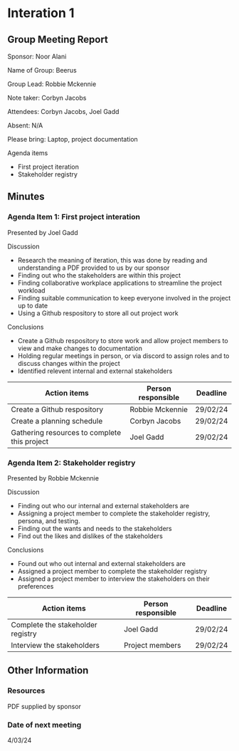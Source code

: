 # Interation 1

## Group Meeting Report

Sponsor: Noor Alani

Name of Group: Beerus

Group Lead: Robbie Mckennie

Note taker: Corbyn Jacobs

Attendees: Corbyn Jacobs, Joel Gadd

Absent: N/A

Please bring: Laptop, project documentation

Agenda items
 - First project iteration
 - Stakeholder registry

## Minutes

### Agenda Item 1: First project interation

Presented by Joel Gadd

Discussion
 - Research the meaning of iteration, this was done by reading and understanding a PDF provided to us by our sponsor
 - Finding out who the stakeholders are within this project
 - Finding collaborative workplace applications to streamline the project workload
 - Finding suitable communication to keep everyone involved in the project up to date
 - Using a Github respository to store all out project work

Conclusions
 - Create a Github respository to store work and allow project members to view and make changes to documentation
 - Holding regular meetings in person, or via discord to assign roles and to discuss changes within the project
 - Identified relevent internal and external stakeholders

|Action items|Person responsible|Deadline|
|-|-|-|
|Create a Github respository|Robbie Mckennie|29/02/24|
|Create a planning schedule|Corbyn Jacobs|29/02/24|
|Gathering resources to complete this project|Joel Gadd|29/02/24|

### Agenda Item 2: Stakeholder registry

Presented by Robbie Mckennie

Discussion
 - Finding out who our internal and external stakeholders are
 - Assigning a project member to complete the stakeholder registry, persona, and testing.
 - Finding out the wants and needs to the stakeholders
 - Find out the likes and dislikes of the stakeholders

Conclusions
 - Found out who out internal and external stakeholders are
 - Assigned a project member to complete the stakeholder registry
 - Assigned a project member to interview the stakeholders on their preferences

|Action items|Person responsible|Deadline|
|-|-|-|
|Complete the stakeholder registry|Joel Gadd|29/02/24|
|Interview the stakeholders|Project members|29/02/24|

## Other Information

### Resources

PDF supplied by sponsor

### Date of next meeting

4/03/24
